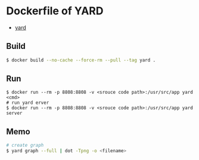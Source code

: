 # Dockerfile of YARD

- [yard](https://github.com/lsegal/yard)

## Build

```sh
$ docker build --no-cache --force-rm --pull --tag yard .
```

## Run

```
$ docker run --rm -p 8808:8808 -v <srouce code path>:/usr/src/app yard <cmd>
# run yard erver
$ docker run --rm -p 8808:8808 -v <srouce code path>:/usr/src/app yard server
```

## Memo

```sh
# create graph
$ yard graph --full | dot -Tpng -o <filename>
```

